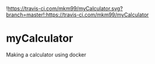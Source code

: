 !https://travis-ci.com/mkm99/myCalculator.svg?branch=master!:https://travis-ci.com/mkm99/myCalculator

# myCalculator
Making a calculator using docker
